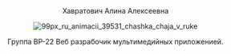 <div align="center">
Хавратович Алина Алексеевна

![99px_ru_animacii_39531_chashka_chaja_v_ruke](https://github.com/user-attachments/assets/948ad3a8-983c-47d7-bbc0-913bca06abf7)

Группа ВР-22
Веб разрабочик мультимедийных приложенией.
